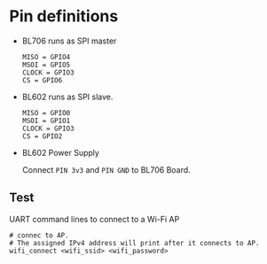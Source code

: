 # Pin definitions 

- BL706 runs as SPI master
  ```
  MISO = GPIO4
  MSOI = GPIO5
  CLOCK = GPIO3
  CS = GPIO6
  ```

- BL602 runs as SPI slave.
  ```
  MISO = GPIO0
  MSOI = GPIO1
  CLOCK = GPIO3
  CS = GPIO2  
  ```

- BL602 Power Supply

  Connect `PIN 3v3` and `PIN GND` to BL706 Board. 

## Test

UART command lines to connect to a Wi-Fi AP
```shell
# connec to AP. 
# The assigned IPv4 address will print after it connects to AP.
wifi_connect <wifi_ssid> <wifi_password>
```